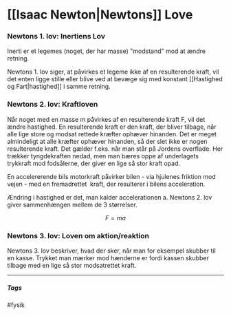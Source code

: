 # [[Isaac Newton|Newtons]] Love

### Newtons 1. lov: Inertiens Lov
Inerti er et legemes (noget, der har masse) "modstand" mod at ændre retning.

Newtons 1. lov siger, at påvirkes et legeme ikke af en resulterende kraft, vil det enten ligge stille eller blive ved at bevæge sig med konstant [[Hastighed og Fart|hastighed]] i samme retning.

### Newtons 2. lov: Kraftloven

Når noget med en masse m påvirkes af en resulterende kraft F, vil det ændre hastighed. En resulterende kraft er den kraft, der bliver tilbage, når alle lige store og modsat rettede kræfter ophæver hinanden. Det er meget almindeligt at alle kræfter ophæver hinanden, så der slet ikke er nogen resulterende kraft. Det gælder f.eks. når man står på Jordens overflade. Her trækker tyngdekraften nedad, men man bæres oppe af underlagets trykkraft mod fodsålerne, der giver en lige så stor kraft opad.  

En accelererende bils motorkraft påvirker bilen - via hjulenes friktion mod vejen - med en fremadrettet  kraft, der resulterer i bilens acceleration.

Ændring i hastighed er det, man kalder accelerationen a. Newtons 2. lov giver sammenhængen mellem de 3 størrelser.

$$F=ma$$

### Newtons 3. lov: Loven om aktion/reaktion

Newtons 3. lov beskriver, hvad der sker, når man for eksempel skubber til en kasse. Trykket man mærker mod hænderne er fordi kassen skubber tilbage med en lige så stor modsatrettet kraft.











---
##### Tags
#fysik 